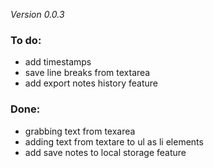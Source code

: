*Version 0.0.3*

### To do:
- add timestamps
- save line breaks from textarea
- add export notes history feature

### Done:
- grabbing text from texarea
- adding text from textare to ul as li elements
- add save notes to local storage feature